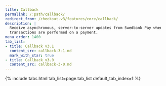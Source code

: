 ```yaml
---
title: Callback
permalink: /:path/callback/
redirect_from: /checkout-v3/features/core/callback/
description: |
  Receive asynchronous, server-to-server updates from Swedbank Pay when
  transactions are performed on a payment.
menu_order: 1400
tab_list:
- title: Callback v3.1
  content_src: callback-3-1.md
  mark_with_star: true
- title: Callback v3.0
  content_src: callback-3-0.md
---
```


{% include tabs.html tab_list=page.tab_list default_tab_index=1 %}

